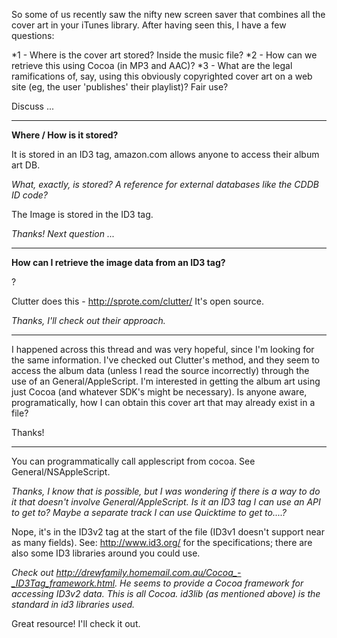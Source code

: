 

So some of us recently saw the nifty new screen saver that combines all the cover art in your iTunes library. After having seen this, I have a few questions:


*1 - Where is the cover art stored? Inside the music file?
*2 - How can we retrieve this using Cocoa (in MP3 and AAC)?
*3 - What are the legal ramifications of, say, using this obviously copyrighted cover art on a web site (eg, the user 'publishes' their playlist)? Fair use?


Discuss ...

----

**Where / How is it stored?**

It is stored in an ID3 tag, amazon.com allows anyone to access their album art DB.

*What, exactly, is stored? A reference for external databases like the CDDB ID code?*

The Image is stored in the ID3 tag.

*Thanks! Next question ...*

----
**How can I retrieve the image data from an ID3 tag?**

?


Clutter does this - http://sprote.com/clutter/ It's open source.

*Thanks, I'll check out their approach.*

----

I happened across this thread and was very hopeful, since I'm looking for the same information.  I've checked out Clutter's method, and they seem to access the album data (unless I read the source incorrectly) through the use of an General/AppleScript.  I'm interested in getting the album art using just Cocoa (and whatever SDK's might be necessary).  Is anyone aware, programatically, how I can obtain this cover art that may already exist in a file?

Thanks!

----

You can programmatically call applescript from cocoa.  See General/NSAppleScript.

*Thanks, I know that is possible, but I was wondering if there is a way to do it that doesn't involve General/AppleScript.  Is it an ID3 tag I can use an API to get to?  Maybe a separate track I can use Quicktime to get to....?*

Nope, it's in the ID3v2 tag at the start of the file (ID3v1 doesn't support near as many fields). See: http://www.id3.org/ for the specifications; there are also some ID3 libraries around you could use.

*Check out http://drewfamily.homemail.com.au/Cocoa_-_ID3Tag_framework.html.  He seems to provide a Cocoa framework for accessing ID3v2 data.  This is all Cocoa.  id3lib (as mentioned above) is the standard in id3 libraries used.*

Great resource!  I'll check it out.